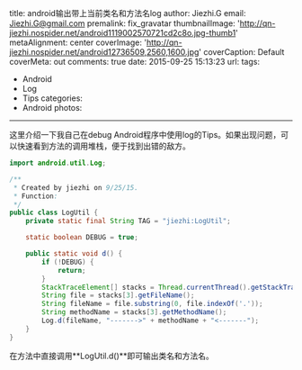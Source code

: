 title: android输出带上当前类名和方法名log
author: Jiezhi.G
email: Jiezhi.G@gmail.com
premalink: fix_gravatar
thumbnailImage: 'http://qn-jiezhi.nospider.net/android1119002570721cd2c8o.jpg-thumb1'
metaAlignment: center
coverImage: 'http://qn-jiezhi.nospider.net/android12736509,2560,1600.jpg'
coverCaption: Default
coverMeta: out
comments: true
date: 2015-09-25 15:13:23
url:
tags:
- Android
- Log
- Tips
categories:
- Android
photos:
---

这里介绍一下我自己在debug Android程序中使用log的Tips。如果出现问题，可以快速看到方法的调用堆栈，便于找到出错的敌方。
<!--more-->


```Java
import android.util.Log;

/**
 * Created by jiezhi on 9/25/15.
 * Function:
 */
public class LogUtil {
    private static final String TAG = "jiezhi:LogUtil";

    static boolean DEBUG = true;

    public static void d() {
        if (!DEBUG) {
            return;
        }
        StackTraceElement[] stacks = Thread.currentThread().getStackTrace();
        String file = stacks[3].getFileName();
        String fileName = file.substring(0, file.indexOf('.'));
        String methodName = stacks[3].getMethodName();
        Log.d(fileName, "------->" + methodName + "<-------");
    }
}
```

在方法中直接调用**LogUtil.d()**即可输出类名和方法名。

